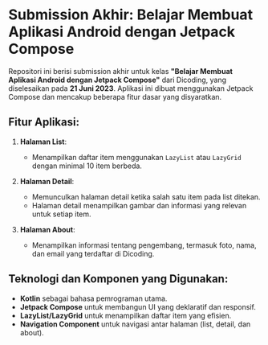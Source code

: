 # Submission Akhir: Belajar Membuat Aplikasi Android dengan Jetpack Compose

Repositori ini berisi submission akhir untuk kelas **"Belajar Membuat Aplikasi Android dengan Jetpack Compose"** dari Dicoding, yang diselesaikan pada **21 Juni 2023**. Aplikasi ini dibuat menggunakan Jetpack Compose dan mencakup beberapa fitur dasar yang disyaratkan.

## Fitur Aplikasi:
1. **Halaman List**:
   - Menampilkan daftar item menggunakan `LazyList` atau `LazyGrid` dengan minimal 10 item berbeda.

2. **Halaman Detail**:
   - Memunculkan halaman detail ketika salah satu item pada list ditekan.
   - Halaman detail menampilkan gambar dan informasi yang relevan untuk setiap item.

3. **Halaman About**:
   - Menampilkan informasi tentang pengembang, termasuk foto, nama, dan email yang terdaftar di Dicoding.

## Teknologi dan Komponen yang Digunakan:
- **Kotlin** sebagai bahasa pemrograman utama.
- **Jetpack Compose** untuk membangun UI yang deklaratif dan responsif.
- **LazyList/LazyGrid** untuk menampilkan daftar item yang efisien.
- **Navigation Component** untuk navigasi antar halaman (list, detail, dan about).

